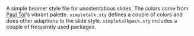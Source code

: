 A simple beamer style file for unostentatious slides.
The colors come from [Paul Tol](https://personal.sron.nl/~pault/)'s vibrant palette.
`simpletalk.sty` defines a couple of colors and does other adaptions to the slide style.
`simpletalkpack.sty` includes a couple of frequently used packages.


